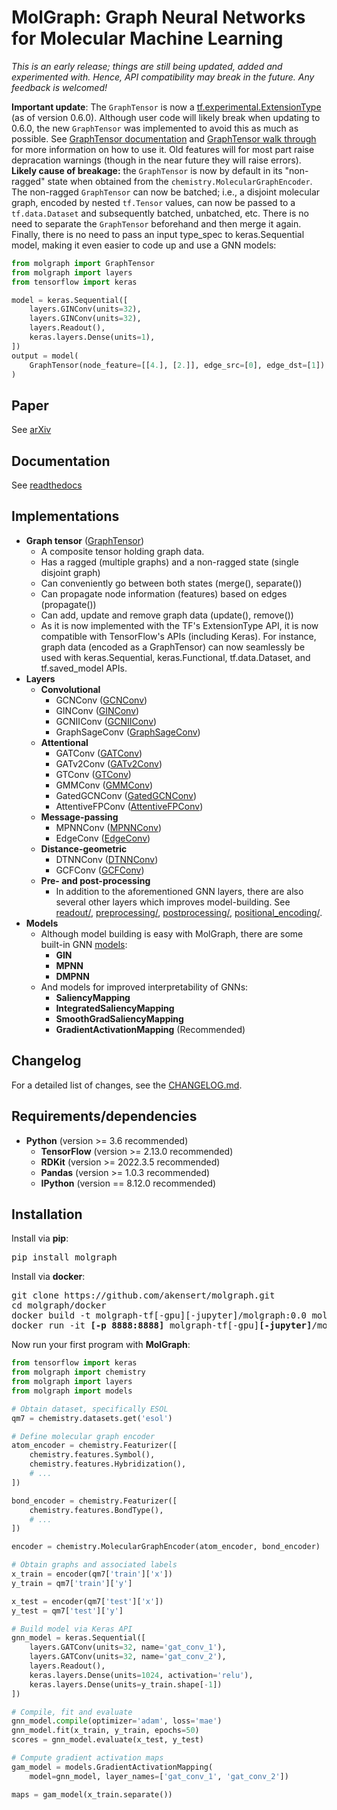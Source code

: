 # MolGraph: Graph Neural Networks for Molecular Machine Learning

*This is an early release; things are still being updated, added and experimented with. Hence, API compatibility may break in the future. Any feedback is welcomed!*

**Important update**: The `GraphTensor` is now a [tf.experimental.ExtensionType](https://www.tensorflow.org/guide/extension_type) (as of version 0.6.0). Although user code will likely break when updating to 0.6.0, the new `GraphTensor` was implemented to avoid this as much as possible. See [GraphTensor documentation](https://molgraph.readthedocs.io/en/latest/api/tensors.html) and [GraphTensor walk through](https://molgraph.readthedocs.io/en/latest/examples/walk_through/01_graph-tensor.html) for more information on how to use it. Old features will for most part raise depracation warnings (though in the near future they will raise errors). **Likely cause of breakage:** the `GraphTensor` is now by default in its "non-ragged" state when obtained from the `chemistry.MolecularGraphEncoder`. The non-ragged `GraphTensor` can now be batched; i.e., a disjoint molecular graph, encoded by nested `tf.Tensor` values, can now be passed to a `tf.data.Dataset` and subsequently batched, unbatched, etc. There is no need to separate the `GraphTensor` beforehand and then merge it again. Finally, there is no need to pass an input type_spec to keras.Sequential model, making it even easier to code up and use a GNN models:

```python
from molgraph import GraphTensor
from molgraph import layers
from tensorflow import keras

model = keras.Sequential([
    layers.GINConv(units=32),
    layers.GINConv(units=32),
    layers.Readout(),
    keras.layers.Dense(units=1),
])
output = model(
    GraphTensor(node_feature=[[4.], [2.]], edge_src=[0], edge_dst=[1])
)
```

## Paper
See [arXiv](https://arxiv.org/abs/2208.09944)

## Documentation
See [readthedocs](https://molgraph.readthedocs.io/en/latest/)

## Implementations

- **Graph tensor** ([GraphTensor](http://github.com/akensert/molgraph/tree/main/molgraph/tensors/graph_tensor.py))
    - A composite tensor holding graph data.
    - Has a ragged (multiple graphs) and a non-ragged state (single disjoint graph)
    - Can conveniently go between both states (merge(), separate())
    - Can propagate node information (features) based on edges (propagate())
    - Can add, update and remove graph data (update(), remove())
    - As it is now implemented with the TF's ExtensionType API, it is now compatible with TensorFlow's APIs (including Keras). For instance, graph data (encoded as a GraphTensor) can now seamlessly be used with keras.Sequential, keras.Functional, tf.data.Dataset, and tf.saved_model APIs.
- **Layers**
    - **Convolutional**
        - GCNConv ([GCNConv](http://github.com/akensert/molgraph/tree/main/molgraph/layers/convolutional/gcn_conv.py))
        - GINConv ([GINConv](https://github.com/akensert/molgraph/tree/main/molgraph/layers/convolutional/gin_conv.py))
        - GCNIIConv ([GCNIIConv](https://github.com/akensert/molgraph/tree/main/molgraph/layers/convolutional/gcnii_conv.py))
        - GraphSageConv ([GraphSageConv](https://github.com/akensert/molgraph/tree/main/molgraph/layers/convolutional/graph_sage_conv.py))
    - **Attentional**
        - GATConv ([GATConv](https://github.com/akensert/molgraph/tree/main/molgraph/layers/attentional/gat_conv.py))
        - GATv2Conv ([GATv2Conv](https://github.com/akensert/molgraph/tree/main/molgraph/layers/attentional/gatv2_conv.py))
        - GTConv ([GTConv](https://github.com/akensert/molgraph/tree/main/molgraph/layers/attentional/gt_conv.py))
        - GMMConv ([GMMConv](https://github.com/akensert/molgraph/tree/main/molgraph/layers/attentional/gmm_conv.py))
        - GatedGCNConv ([GatedGCNConv](https://github.com/akensert/molgraph/tree/main/molgraph/layers/attentional/gated_gcn_conv.py))
        - AttentiveFPConv ([AttentiveFPConv](https://github.com/akensert/molgraph/tree/main/molgraph/layers/attentional/attentive_fp_conv.py))
    - **Message-passing**
        - MPNNConv ([MPNNConv](https://github.com/akensert/molgraph/tree/main/molgraph/layers/message_passing/mpnn_conv.py))
        - EdgeConv ([EdgeConv](https://github.com/akensert/molgraph/tree/main/molgraph/layers/message_passing/edge_conv.py))
    - **Distance-geometric**
        - DTNNConv ([DTNNConv](https://github.com/akensert/molgraph/tree/main/molgraph/layers/geometric/dtnn_conv.py))
        - GCFConv ([GCFConv](https://github.com/akensert/molgraph/tree/main/molgraph/layers/geometric/gcf_conv.py))
    - **Pre- and post-processing**
        - In addition to the aforementioned GNN layers, there are also several other layers which improves model-building. See [readout/](https://github.com/akensert/molgraph/tree/main/molgraph/layers/readout), [preprocessing/](https://github.com/akensert/molgraph/tree/main/molgraph/layers/preprocessing), [postprocessing/](https://github.com/akensert/molgraph/tree/main/molgraph/layers/postprocessing), [positional_encoding/](https://github.com/akensert/molgraph/tree/main/molgraph/layers/positional_encoding).
- **Models**
    - Although model building is easy with MolGraph, there are some built-in GNN [models](https://github.com/akensert/molgraph/tree/main/molgraph/models):
        - **GIN**
        - **MPNN**
        - **DMPNN**
    - And models for improved interpretability of GNNs:
        - **SaliencyMapping**
        - **IntegratedSaliencyMapping**
        - **SmoothGradSaliencyMapping**
        - **GradientActivationMapping** (Recommended)

## Changelog
For a detailed list of changes, see the [CHANGELOG.md](https://github.com/akensert/molgraph/blob/main/CHANGELOG.md).

## Requirements/dependencies
- **Python** (version >= 3.6 recommended)
    - **TensorFlow** (version >= 2.13.0 recommended)
    - **RDKit** (version >= 2022.3.5 recommended)
    - **Pandas** (version >= 1.0.3 recommended)
    - **IPython** (version == 8.12.0 recommended)

## Installation

Install via **pip**:

<pre>
pip install molgraph
</pre>

Install via **docker**:

<pre>
git clone https://github.com/akensert/molgraph.git
cd molgraph/docker
docker build -t molgraph-tf[-gpu][-jupyter]/molgraph:0.0 molgraph-tf[-gpu][-jupyter]/
docker run -it <b>[-p 8888:8888]</b> molgraph-tf[-gpu]<b>[-jupyter]</b>/molgraph:0.0
</pre>

Now run your first program with **MolGraph**:

```python
from tensorflow import keras
from molgraph import chemistry
from molgraph import layers
from molgraph import models

# Obtain dataset, specifically ESOL
qm7 = chemistry.datasets.get('esol')

# Define molecular graph encoder
atom_encoder = chemistry.Featurizer([
    chemistry.features.Symbol(),
    chemistry.features.Hybridization(),
    # ...
])

bond_encoder = chemistry.Featurizer([
    chemistry.features.BondType(),
    # ...
])

encoder = chemistry.MolecularGraphEncoder(atom_encoder, bond_encoder)

# Obtain graphs and associated labels
x_train = encoder(qm7['train']['x'])
y_train = qm7['train']['y']

x_test = encoder(qm7['test']['x'])
y_test = qm7['test']['y']

# Build model via Keras API
gnn_model = keras.Sequential([
    layers.GATConv(units=32, name='gat_conv_1'),
    layers.GATConv(units=32, name='gat_conv_2'),
    layers.Readout(),
    keras.layers.Dense(units=1024, activation='relu'),
    keras.layers.Dense(units=y_train.shape[-1])
])

# Compile, fit and evaluate
gnn_model.compile(optimizer='adam', loss='mae')
gnn_model.fit(x_train, y_train, epochs=50)
scores = gnn_model.evaluate(x_test, y_test)

# Compute gradient activation maps
gam_model = models.GradientActivationMapping(
    model=gnn_model, layer_names=['gat_conv_1', 'gat_conv_2'])

maps = gam_model(x_train.separate())
```
